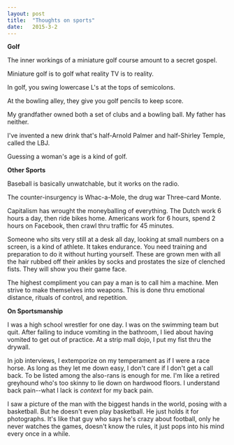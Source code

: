 ```yaml
---
layout:	post
title:	"Thoughts on sports"
date:	2015-3-2
---
```

**Golf**

The inner workings of a miniature golf course amount to a secret gospel.

Miniature golf is to golf what reality TV is to reality.

In golf, you swing lowercase L's at the tops of semicolons.

At the bowling alley, they give you golf pencils to keep score.

My grandfather owned both a set of clubs and a bowling ball. My father has neither.

I've invented a new drink that's half-Arnold Palmer and half-Shirley Temple, called the LBJ.

Guessing a woman's age is a kind of golf.

**Other Sports**

Baseball is basically unwatchable, but it works on the radio.

The counter-insurgency is Whac-a-Mole, the drug war Three-card Monte.

Capitalism has wrought the moneyballing of everything. The Dutch work 6 hours a day, then ride bikes home. Americans work for 6 hours, spend 2 hours on Facebook, then crawl thru traffic for 45 minutes.

Someone who sits very still at a desk all day, looking at small numbers on a screen, is a kind of athlete. It takes endurance. You need training and preparation to do it without hurting yourself. These are grown men with all the hair rubbed off their ankles by socks and prostates the size of clenched fists. They will show you their game face.

The highest compliment you can pay a man is to call him a machine. Men strive to make themselves into weapons. This is done thru emotional distance, rituals of control, and repetition.

**On Sportsmanship**	

I was a high school wrestler for one day. I was on the swimming team but quit. After failing to induce vomiting in the bathroom, I lied about having vomited to get out of practice. At a strip mall dojo, I put my fist thru the drywall.

In job interviews, I extemporize on my temperament as if I were a race horse. As long as they let me down easy, I don't care if I don't get a call back. To be listed among the also-rans is enough for me. I'm like a retired greyhound who's too skinny to lie down on hardwood floors. I understand back pain--what I lack is *context* for my back pain.

I saw a picture of the man with the biggest hands in the world, posing with a basketball. But he doesn't even play basketball. He just holds it for photographs. It's like that guy who says he's crazy about football, only he never watches the games, doesn't know the rules, it just pops into his mind every once in a while.